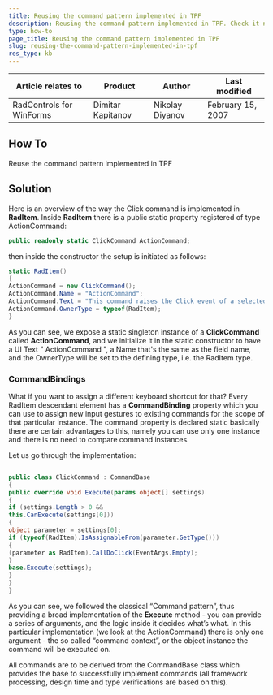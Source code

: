 ```yaml
---
title: Reusing the command pattern implemented in TPF
description: Reusing the command pattern implemented in TPF. Check it now!
type: how-to
page_title: Reusing the command pattern implemented in TPF
slug: reusing-the-command-pattern-implemented-in-tpf
res_type: kb
---
```


|Article relates to|Product|Author|Last modified|  
|----|----|----|----|
|RadControls for WinForms|Dimitar Kapitanov|Nikolay Diyanov|February 15, 2007| 

## How To

Reuse the command pattern implemented in TPF  
   
## Solution 

Here is an overview of the way the Click command is implemented in **RadItem**. Inside **RadItem** there is a public static property registered of type ActionCommand:

````C#
public readonly static ClickCommand ActionCommand;

````
 
then inside the constructor the setup is initiated as follows:
   
````C#
static RadItem()     
{     
ActionCommand = new ClickCommand();     
ActionCommand.Name = "ActionCommand";     
ActionCommand.Text = "This command raises the Click event of a selected RadItem instance.";     
ActionCommand.OwnerType = typeof(RadItem);     
} 

````

As you can see, we expose a static singleton instance of a **ClickCommand** called **ActionCommand**, and we initialize it in the static constructor to have a UI Text " ActionCommand ", a Name that's the same as the field name, and the OwnerType will be set to the defining type, i.e. the RadItem type.  
   
### CommandBindings

What if you want to assign a different keyboard shortcut for that? Every RadItem descendant element has a **CommandBinding** property which you can use to assign new input gestures to existing commands for the scope of that particular instance. The command property is declared static basically there are certain advantages to this, namely you can use only one instance and there is no need to compare command instances.   
   
Let us go through the implementation:   
   
````C#

public class ClickCommand : CommandBase      
{     
public override void Execute(params object[] settings)     
{     
if (settings.Length > 0 &&     
this.CanExecute(settings[0]))     
{     
object parameter = settings[0];     
if (typeof(RadItem).IsAssignableFrom(parameter.GetType()))     
{     
(parameter as RadItem).CallDoClick(EventArgs.Empty);     
}     
base.Execute(settings);     
}     
}     
} 

````  

As you can see, we followed the classical “Command pattern”, thus providing a broad implementation of the **Execute** method - you can provide a series of arguments, and the logic inside it decides what’s what. In this particular implementation (we look at the ActionCommand) there is only one argument - the so called “command context”, or the object instance the command will be executed on.  

All commands are to be derived from the CommandBase class which provides the base to successfully implement commands (all framework processing, design time and type verifications are based on this).


